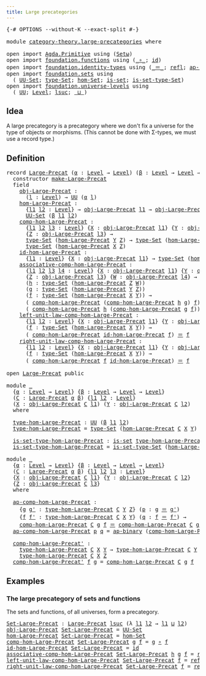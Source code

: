 ```yaml
---
title: Large precategories
---
```


<pre class="Agda"><a id="45" class="Symbol">{-#</a> <a id="49" class="Keyword">OPTIONS</a> <a id="57" class="Pragma">--without-K</a> <a id="69" class="Pragma">--exact-split</a> <a id="83" class="Symbol">#-}</a>

<a id="88" class="Keyword">module</a> <a id="95" href="category-theory.large-precategories.html" class="Module">category-theory.large-precategories</a> <a id="131" class="Keyword">where</a>

<a id="138" class="Keyword">open</a> <a id="143" class="Keyword">import</a> <a id="150" href="Agda.Primitive.html" class="Module">Agda.Primitive</a> <a id="165" class="Keyword">using</a> <a id="171" class="Symbol">(</a><a id="172" href="Agda.Primitive.html#381" class="Primitive">Setω</a><a id="176" class="Symbol">)</a>
<a id="178" class="Keyword">open</a> <a id="183" class="Keyword">import</a> <a id="190" href="foundation.functions.html" class="Module">foundation.functions</a> <a id="211" class="Keyword">using</a> <a id="217" class="Symbol">(</a><a id="218" href="foundation-core.functions.html#420" class="Function Operator">_∘_</a><a id="221" class="Symbol">;</a> <a id="223" href="foundation-core.functions.html#322" class="Function">id</a><a id="225" class="Symbol">)</a>
<a id="227" class="Keyword">open</a> <a id="232" class="Keyword">import</a> <a id="239" href="foundation.identity-types.html" class="Module">foundation.identity-types</a> <a id="265" class="Keyword">using</a> <a id="271" class="Symbol">(</a><a id="272" href="foundation-core.identity-types.html#1865" class="Function Operator">_＝_</a><a id="275" class="Symbol">;</a> <a id="277" href="foundation-core.identity-types.html#1820" class="InductiveConstructor">refl</a><a id="281" class="Symbol">;</a> <a id="283" href="foundation-core.identity-types.html#7656" class="Function">ap-binary</a><a id="292" class="Symbol">)</a>
<a id="294" class="Keyword">open</a> <a id="299" class="Keyword">import</a> <a id="306" href="foundation.sets.html" class="Module">foundation.sets</a> <a id="322" class="Keyword">using</a>
  <a id="330" class="Symbol">(</a> <a id="332" href="foundation-core.sets.html#1190" class="Function">UU-Set</a><a id="338" class="Symbol">;</a> <a id="340" href="foundation-core.sets.html#1304" class="Function">type-Set</a><a id="348" class="Symbol">;</a> <a id="350" href="foundation.sets.html#4300" class="Function">hom-Set</a><a id="357" class="Symbol">;</a> <a id="359" href="foundation-core.sets.html#1113" class="Function">is-set</a><a id="365" class="Symbol">;</a> <a id="367" href="foundation-core.sets.html#1355" class="Function">is-set-type-Set</a><a id="382" class="Symbol">)</a>
<a id="384" class="Keyword">open</a> <a id="389" class="Keyword">import</a> <a id="396" href="foundation.universe-levels.html" class="Module">foundation.universe-levels</a> <a id="423" class="Keyword">using</a>
  <a id="431" class="Symbol">(</a> <a id="433" href="foundation-core.universe-levels.html#235" class="Primitive">UU</a><a id="435" class="Symbol">;</a> <a id="437" href="Agda.Primitive.html#597" class="Postulate">Level</a><a id="442" class="Symbol">;</a> <a id="444" href="Agda.Primitive.html#780" class="Primitive">lsuc</a><a id="448" class="Symbol">;</a> <a id="450" href="Agda.Primitive.html#810" class="Primitive Operator">_⊔_</a><a id="453" class="Symbol">)</a>
</pre>
## Idea

A large precategory is a precategory where we don't fix a universe for the type of objects or morphisms. (This cannot be done with Σ-types, we must use a record type.)

## Definition

<pre class="Agda"><a id="661" class="Keyword">record</a> <a id="Large-Precat"></a><a id="668" href="category-theory.large-precategories.html#668" class="Record">Large-Precat</a> <a id="681" class="Symbol">(</a><a id="682" href="category-theory.large-precategories.html#682" class="Bound">α</a> <a id="684" class="Symbol">:</a> <a id="686" href="Agda.Primitive.html#597" class="Postulate">Level</a> <a id="692" class="Symbol">→</a> <a id="694" href="Agda.Primitive.html#597" class="Postulate">Level</a><a id="699" class="Symbol">)</a> <a id="701" class="Symbol">(</a><a id="702" href="category-theory.large-precategories.html#702" class="Bound">β</a> <a id="704" class="Symbol">:</a> <a id="706" href="Agda.Primitive.html#597" class="Postulate">Level</a> <a id="712" class="Symbol">→</a> <a id="714" href="Agda.Primitive.html#597" class="Postulate">Level</a> <a id="720" class="Symbol">→</a> <a id="722" href="Agda.Primitive.html#597" class="Postulate">Level</a><a id="727" class="Symbol">)</a> <a id="729" class="Symbol">:</a> <a id="731" href="Agda.Primitive.html#381" class="Primitive">Setω</a> <a id="736" class="Keyword">where</a>
  <a id="744" class="Keyword">constructor</a> <a id="make-Large-Precat"></a><a id="756" href="category-theory.large-precategories.html#756" class="InductiveConstructor">make-Large-Precat</a>
  <a id="776" class="Keyword">field</a>
    <a id="Large-Precat.obj-Large-Precat"></a><a id="786" href="category-theory.large-precategories.html#786" class="Field">obj-Large-Precat</a> <a id="803" class="Symbol">:</a>
      <a id="811" class="Symbol">(</a><a id="812" href="category-theory.large-precategories.html#812" class="Bound">l</a> <a id="814" class="Symbol">:</a> <a id="816" href="Agda.Primitive.html#597" class="Postulate">Level</a><a id="821" class="Symbol">)</a> <a id="823" class="Symbol">→</a> <a id="825" href="foundation-core.universe-levels.html#235" class="Primitive">UU</a> <a id="828" class="Symbol">(</a><a id="829" href="category-theory.large-precategories.html#682" class="Bound">α</a> <a id="831" href="category-theory.large-precategories.html#812" class="Bound">l</a><a id="832" class="Symbol">)</a>
    <a id="Large-Precat.hom-Large-Precat"></a><a id="838" href="category-theory.large-precategories.html#838" class="Field">hom-Large-Precat</a> <a id="855" class="Symbol">:</a>
      <a id="863" class="Symbol">{</a><a id="864" href="category-theory.large-precategories.html#864" class="Bound">l1</a> <a id="867" href="category-theory.large-precategories.html#867" class="Bound">l2</a> <a id="870" class="Symbol">:</a> <a id="872" href="Agda.Primitive.html#597" class="Postulate">Level</a><a id="877" class="Symbol">}</a> <a id="879" class="Symbol">→</a> <a id="881" href="category-theory.large-precategories.html#786" class="Field">obj-Large-Precat</a> <a id="898" href="category-theory.large-precategories.html#864" class="Bound">l1</a> <a id="901" class="Symbol">→</a> <a id="903" href="category-theory.large-precategories.html#786" class="Field">obj-Large-Precat</a> <a id="920" href="category-theory.large-precategories.html#867" class="Bound">l2</a> <a id="923" class="Symbol">→</a>
      <a id="931" href="foundation-core.sets.html#1190" class="Function">UU-Set</a> <a id="938" class="Symbol">(</a><a id="939" href="category-theory.large-precategories.html#702" class="Bound">β</a> <a id="941" href="category-theory.large-precategories.html#864" class="Bound">l1</a> <a id="944" href="category-theory.large-precategories.html#867" class="Bound">l2</a><a id="946" class="Symbol">)</a>
    <a id="Large-Precat.comp-hom-Large-Precat"></a><a id="952" href="category-theory.large-precategories.html#952" class="Field">comp-hom-Large-Precat</a> <a id="974" class="Symbol">:</a>
      <a id="982" class="Symbol">{</a><a id="983" href="category-theory.large-precategories.html#983" class="Bound">l1</a> <a id="986" href="category-theory.large-precategories.html#986" class="Bound">l2</a> <a id="989" href="category-theory.large-precategories.html#989" class="Bound">l3</a> <a id="992" class="Symbol">:</a> <a id="994" href="Agda.Primitive.html#597" class="Postulate">Level</a><a id="999" class="Symbol">}</a> <a id="1001" class="Symbol">{</a><a id="1002" href="category-theory.large-precategories.html#1002" class="Bound">X</a> <a id="1004" class="Symbol">:</a> <a id="1006" href="category-theory.large-precategories.html#786" class="Field">obj-Large-Precat</a> <a id="1023" href="category-theory.large-precategories.html#983" class="Bound">l1</a><a id="1025" class="Symbol">}</a> <a id="1027" class="Symbol">{</a><a id="1028" href="category-theory.large-precategories.html#1028" class="Bound">Y</a> <a id="1030" class="Symbol">:</a> <a id="1032" href="category-theory.large-precategories.html#786" class="Field">obj-Large-Precat</a> <a id="1049" href="category-theory.large-precategories.html#986" class="Bound">l2</a><a id="1051" class="Symbol">}</a>
      <a id="1059" class="Symbol">{</a><a id="1060" href="category-theory.large-precategories.html#1060" class="Bound">Z</a> <a id="1062" class="Symbol">:</a> <a id="1064" href="category-theory.large-precategories.html#786" class="Field">obj-Large-Precat</a> <a id="1081" href="category-theory.large-precategories.html#989" class="Bound">l3</a><a id="1083" class="Symbol">}</a> <a id="1085" class="Symbol">→</a>
      <a id="1093" href="foundation-core.sets.html#1304" class="Function">type-Set</a> <a id="1102" class="Symbol">(</a><a id="1103" href="category-theory.large-precategories.html#838" class="Field">hom-Large-Precat</a> <a id="1120" href="category-theory.large-precategories.html#1028" class="Bound">Y</a> <a id="1122" href="category-theory.large-precategories.html#1060" class="Bound">Z</a><a id="1123" class="Symbol">)</a> <a id="1125" class="Symbol">→</a> <a id="1127" href="foundation-core.sets.html#1304" class="Function">type-Set</a> <a id="1136" class="Symbol">(</a><a id="1137" href="category-theory.large-precategories.html#838" class="Field">hom-Large-Precat</a> <a id="1154" href="category-theory.large-precategories.html#1002" class="Bound">X</a> <a id="1156" href="category-theory.large-precategories.html#1028" class="Bound">Y</a><a id="1157" class="Symbol">)</a> <a id="1159" class="Symbol">→</a>
      <a id="1167" href="foundation-core.sets.html#1304" class="Function">type-Set</a> <a id="1176" class="Symbol">(</a><a id="1177" href="category-theory.large-precategories.html#838" class="Field">hom-Large-Precat</a> <a id="1194" href="category-theory.large-precategories.html#1002" class="Bound">X</a> <a id="1196" href="category-theory.large-precategories.html#1060" class="Bound">Z</a><a id="1197" class="Symbol">)</a>
    <a id="Large-Precat.id-hom-Large-Precat"></a><a id="1203" href="category-theory.large-precategories.html#1203" class="Field">id-hom-Large-Precat</a> <a id="1223" class="Symbol">:</a>
      <a id="1231" class="Symbol">{</a><a id="1232" href="category-theory.large-precategories.html#1232" class="Bound">l1</a> <a id="1235" class="Symbol">:</a> <a id="1237" href="Agda.Primitive.html#597" class="Postulate">Level</a><a id="1242" class="Symbol">}</a> <a id="1244" class="Symbol">{</a><a id="1245" href="category-theory.large-precategories.html#1245" class="Bound">X</a> <a id="1247" class="Symbol">:</a> <a id="1249" href="category-theory.large-precategories.html#786" class="Field">obj-Large-Precat</a> <a id="1266" href="category-theory.large-precategories.html#1232" class="Bound">l1</a><a id="1268" class="Symbol">}</a> <a id="1270" class="Symbol">→</a> <a id="1272" href="foundation-core.sets.html#1304" class="Function">type-Set</a> <a id="1281" class="Symbol">(</a><a id="1282" href="category-theory.large-precategories.html#838" class="Field">hom-Large-Precat</a> <a id="1299" href="category-theory.large-precategories.html#1245" class="Bound">X</a> <a id="1301" href="category-theory.large-precategories.html#1245" class="Bound">X</a><a id="1302" class="Symbol">)</a>
    <a id="Large-Precat.associative-comp-hom-Large-Precat"></a><a id="1308" href="category-theory.large-precategories.html#1308" class="Field">associative-comp-hom-Large-Precat</a> <a id="1342" class="Symbol">:</a>
      <a id="1350" class="Symbol">{</a><a id="1351" href="category-theory.large-precategories.html#1351" class="Bound">l1</a> <a id="1354" href="category-theory.large-precategories.html#1354" class="Bound">l2</a> <a id="1357" href="category-theory.large-precategories.html#1357" class="Bound">l3</a> <a id="1360" href="category-theory.large-precategories.html#1360" class="Bound">l4</a> <a id="1363" class="Symbol">:</a> <a id="1365" href="Agda.Primitive.html#597" class="Postulate">Level</a><a id="1370" class="Symbol">}</a> <a id="1372" class="Symbol">{</a><a id="1373" href="category-theory.large-precategories.html#1373" class="Bound">X</a> <a id="1375" class="Symbol">:</a> <a id="1377" href="category-theory.large-precategories.html#786" class="Field">obj-Large-Precat</a> <a id="1394" href="category-theory.large-precategories.html#1351" class="Bound">l1</a><a id="1396" class="Symbol">}</a> <a id="1398" class="Symbol">{</a><a id="1399" href="category-theory.large-precategories.html#1399" class="Bound">Y</a> <a id="1401" class="Symbol">:</a> <a id="1403" href="category-theory.large-precategories.html#786" class="Field">obj-Large-Precat</a> <a id="1420" href="category-theory.large-precategories.html#1354" class="Bound">l2</a><a id="1422" class="Symbol">}</a>
      <a id="1430" class="Symbol">{</a><a id="1431" href="category-theory.large-precategories.html#1431" class="Bound">Z</a> <a id="1433" class="Symbol">:</a> <a id="1435" href="category-theory.large-precategories.html#786" class="Field">obj-Large-Precat</a> <a id="1452" href="category-theory.large-precategories.html#1357" class="Bound">l3</a><a id="1454" class="Symbol">}</a> <a id="1456" class="Symbol">{</a><a id="1457" href="category-theory.large-precategories.html#1457" class="Bound">W</a> <a id="1459" class="Symbol">:</a> <a id="1461" href="category-theory.large-precategories.html#786" class="Field">obj-Large-Precat</a> <a id="1478" href="category-theory.large-precategories.html#1360" class="Bound">l4</a><a id="1480" class="Symbol">}</a> <a id="1482" class="Symbol">→</a>
      <a id="1490" class="Symbol">(</a><a id="1491" href="category-theory.large-precategories.html#1491" class="Bound">h</a> <a id="1493" class="Symbol">:</a> <a id="1495" href="foundation-core.sets.html#1304" class="Function">type-Set</a> <a id="1504" class="Symbol">(</a><a id="1505" href="category-theory.large-precategories.html#838" class="Field">hom-Large-Precat</a> <a id="1522" href="category-theory.large-precategories.html#1431" class="Bound">Z</a> <a id="1524" href="category-theory.large-precategories.html#1457" class="Bound">W</a><a id="1525" class="Symbol">))</a>
      <a id="1534" class="Symbol">(</a><a id="1535" href="category-theory.large-precategories.html#1535" class="Bound">g</a> <a id="1537" class="Symbol">:</a> <a id="1539" href="foundation-core.sets.html#1304" class="Function">type-Set</a> <a id="1548" class="Symbol">(</a><a id="1549" href="category-theory.large-precategories.html#838" class="Field">hom-Large-Precat</a> <a id="1566" href="category-theory.large-precategories.html#1399" class="Bound">Y</a> <a id="1568" href="category-theory.large-precategories.html#1431" class="Bound">Z</a><a id="1569" class="Symbol">))</a>
      <a id="1578" class="Symbol">(</a><a id="1579" href="category-theory.large-precategories.html#1579" class="Bound">f</a> <a id="1581" class="Symbol">:</a> <a id="1583" href="foundation-core.sets.html#1304" class="Function">type-Set</a> <a id="1592" class="Symbol">(</a><a id="1593" href="category-theory.large-precategories.html#838" class="Field">hom-Large-Precat</a> <a id="1610" href="category-theory.large-precategories.html#1373" class="Bound">X</a> <a id="1612" href="category-theory.large-precategories.html#1399" class="Bound">Y</a><a id="1613" class="Symbol">))</a> <a id="1616" class="Symbol">→</a>
      <a id="1624" class="Symbol">(</a> <a id="1626" href="category-theory.large-precategories.html#952" class="Field">comp-hom-Large-Precat</a> <a id="1648" class="Symbol">(</a><a id="1649" href="category-theory.large-precategories.html#952" class="Field">comp-hom-Large-Precat</a> <a id="1671" href="category-theory.large-precategories.html#1491" class="Bound">h</a> <a id="1673" href="category-theory.large-precategories.html#1535" class="Bound">g</a><a id="1674" class="Symbol">)</a> <a id="1676" href="category-theory.large-precategories.html#1579" class="Bound">f</a><a id="1677" class="Symbol">)</a> <a id="1679" href="foundation-core.identity-types.html#1865" class="Function Operator">＝</a>
      <a id="1687" class="Symbol">(</a> <a id="1689" href="category-theory.large-precategories.html#952" class="Field">comp-hom-Large-Precat</a> <a id="1711" href="category-theory.large-precategories.html#1491" class="Bound">h</a> <a id="1713" class="Symbol">(</a><a id="1714" href="category-theory.large-precategories.html#952" class="Field">comp-hom-Large-Precat</a> <a id="1736" href="category-theory.large-precategories.html#1535" class="Bound">g</a> <a id="1738" href="category-theory.large-precategories.html#1579" class="Bound">f</a><a id="1739" class="Symbol">))</a>
    <a id="Large-Precat.left-unit-law-comp-hom-Large-Precat"></a><a id="1746" href="category-theory.large-precategories.html#1746" class="Field">left-unit-law-comp-hom-Large-Precat</a> <a id="1782" class="Symbol">:</a>
      <a id="1790" class="Symbol">{</a><a id="1791" href="category-theory.large-precategories.html#1791" class="Bound">l1</a> <a id="1794" href="category-theory.large-precategories.html#1794" class="Bound">l2</a> <a id="1797" class="Symbol">:</a> <a id="1799" href="Agda.Primitive.html#597" class="Postulate">Level</a><a id="1804" class="Symbol">}</a> <a id="1806" class="Symbol">{</a><a id="1807" href="category-theory.large-precategories.html#1807" class="Bound">X</a> <a id="1809" class="Symbol">:</a> <a id="1811" href="category-theory.large-precategories.html#786" class="Field">obj-Large-Precat</a> <a id="1828" href="category-theory.large-precategories.html#1791" class="Bound">l1</a><a id="1830" class="Symbol">}</a> <a id="1832" class="Symbol">{</a><a id="1833" href="category-theory.large-precategories.html#1833" class="Bound">Y</a> <a id="1835" class="Symbol">:</a> <a id="1837" href="category-theory.large-precategories.html#786" class="Field">obj-Large-Precat</a> <a id="1854" href="category-theory.large-precategories.html#1794" class="Bound">l2</a><a id="1856" class="Symbol">}</a>
      <a id="1864" class="Symbol">(</a><a id="1865" href="category-theory.large-precategories.html#1865" class="Bound">f</a> <a id="1867" class="Symbol">:</a> <a id="1869" href="foundation-core.sets.html#1304" class="Function">type-Set</a> <a id="1878" class="Symbol">(</a><a id="1879" href="category-theory.large-precategories.html#838" class="Field">hom-Large-Precat</a> <a id="1896" href="category-theory.large-precategories.html#1807" class="Bound">X</a> <a id="1898" href="category-theory.large-precategories.html#1833" class="Bound">Y</a><a id="1899" class="Symbol">))</a> <a id="1902" class="Symbol">→</a>
      <a id="1910" class="Symbol">(</a> <a id="1912" href="category-theory.large-precategories.html#952" class="Field">comp-hom-Large-Precat</a> <a id="1934" href="category-theory.large-precategories.html#1203" class="Field">id-hom-Large-Precat</a> <a id="1954" href="category-theory.large-precategories.html#1865" class="Bound">f</a><a id="1955" class="Symbol">)</a> <a id="1957" href="foundation-core.identity-types.html#1865" class="Function Operator">＝</a> <a id="1959" href="category-theory.large-precategories.html#1865" class="Bound">f</a>
    <a id="Large-Precat.right-unit-law-comp-hom-Large-Precat"></a><a id="1965" href="category-theory.large-precategories.html#1965" class="Field">right-unit-law-comp-hom-Large-Precat</a> <a id="2002" class="Symbol">:</a>
      <a id="2010" class="Symbol">{</a><a id="2011" href="category-theory.large-precategories.html#2011" class="Bound">l1</a> <a id="2014" href="category-theory.large-precategories.html#2014" class="Bound">l2</a> <a id="2017" class="Symbol">:</a> <a id="2019" href="Agda.Primitive.html#597" class="Postulate">Level</a><a id="2024" class="Symbol">}</a> <a id="2026" class="Symbol">{</a><a id="2027" href="category-theory.large-precategories.html#2027" class="Bound">X</a> <a id="2029" class="Symbol">:</a> <a id="2031" href="category-theory.large-precategories.html#786" class="Field">obj-Large-Precat</a> <a id="2048" href="category-theory.large-precategories.html#2011" class="Bound">l1</a><a id="2050" class="Symbol">}</a> <a id="2052" class="Symbol">{</a><a id="2053" href="category-theory.large-precategories.html#2053" class="Bound">Y</a> <a id="2055" class="Symbol">:</a> <a id="2057" href="category-theory.large-precategories.html#786" class="Field">obj-Large-Precat</a> <a id="2074" href="category-theory.large-precategories.html#2014" class="Bound">l2</a><a id="2076" class="Symbol">}</a>
      <a id="2084" class="Symbol">(</a><a id="2085" href="category-theory.large-precategories.html#2085" class="Bound">f</a> <a id="2087" class="Symbol">:</a> <a id="2089" href="foundation-core.sets.html#1304" class="Function">type-Set</a> <a id="2098" class="Symbol">(</a><a id="2099" href="category-theory.large-precategories.html#838" class="Field">hom-Large-Precat</a> <a id="2116" href="category-theory.large-precategories.html#2027" class="Bound">X</a> <a id="2118" href="category-theory.large-precategories.html#2053" class="Bound">Y</a><a id="2119" class="Symbol">))</a> <a id="2122" class="Symbol">→</a>
      <a id="2130" class="Symbol">(</a> <a id="2132" href="category-theory.large-precategories.html#952" class="Field">comp-hom-Large-Precat</a> <a id="2154" href="category-theory.large-precategories.html#2085" class="Bound">f</a> <a id="2156" href="category-theory.large-precategories.html#1203" class="Field">id-hom-Large-Precat</a><a id="2175" class="Symbol">)</a> <a id="2177" href="foundation-core.identity-types.html#1865" class="Function Operator">＝</a> <a id="2179" href="category-theory.large-precategories.html#2085" class="Bound">f</a>

<a id="2182" class="Keyword">open</a> <a id="2187" href="category-theory.large-precategories.html#668" class="Module">Large-Precat</a> <a id="2200" class="Keyword">public</a>

<a id="2208" class="Keyword">module</a> <a id="2215" href="category-theory.large-precategories.html#2215" class="Module">_</a>
  <a id="2219" class="Symbol">{</a><a id="2220" href="category-theory.large-precategories.html#2220" class="Bound">α</a> <a id="2222" class="Symbol">:</a> <a id="2224" href="Agda.Primitive.html#597" class="Postulate">Level</a> <a id="2230" class="Symbol">→</a> <a id="2232" href="Agda.Primitive.html#597" class="Postulate">Level</a><a id="2237" class="Symbol">}</a> <a id="2239" class="Symbol">{</a><a id="2240" href="category-theory.large-precategories.html#2240" class="Bound">β</a> <a id="2242" class="Symbol">:</a> <a id="2244" href="Agda.Primitive.html#597" class="Postulate">Level</a> <a id="2250" class="Symbol">→</a> <a id="2252" href="Agda.Primitive.html#597" class="Postulate">Level</a> <a id="2258" class="Symbol">→</a> <a id="2260" href="Agda.Primitive.html#597" class="Postulate">Level</a><a id="2265" class="Symbol">}</a>
  <a id="2269" class="Symbol">(</a><a id="2270" href="category-theory.large-precategories.html#2270" class="Bound">C</a> <a id="2272" class="Symbol">:</a> <a id="2274" href="category-theory.large-precategories.html#668" class="Record">Large-Precat</a> <a id="2287" href="category-theory.large-precategories.html#2220" class="Bound">α</a> <a id="2289" href="category-theory.large-precategories.html#2240" class="Bound">β</a><a id="2290" class="Symbol">)</a> <a id="2292" class="Symbol">{</a><a id="2293" href="category-theory.large-precategories.html#2293" class="Bound">l1</a> <a id="2296" href="category-theory.large-precategories.html#2296" class="Bound">l2</a> <a id="2299" class="Symbol">:</a> <a id="2301" href="Agda.Primitive.html#597" class="Postulate">Level</a><a id="2306" class="Symbol">}</a>
  <a id="2310" class="Symbol">(</a><a id="2311" href="category-theory.large-precategories.html#2311" class="Bound">X</a> <a id="2313" class="Symbol">:</a> <a id="2315" href="category-theory.large-precategories.html#786" class="Field">obj-Large-Precat</a> <a id="2332" href="category-theory.large-precategories.html#2270" class="Bound">C</a> <a id="2334" href="category-theory.large-precategories.html#2293" class="Bound">l1</a><a id="2336" class="Symbol">)</a> <a id="2338" class="Symbol">(</a><a id="2339" href="category-theory.large-precategories.html#2339" class="Bound">Y</a> <a id="2341" class="Symbol">:</a> <a id="2343" href="category-theory.large-precategories.html#786" class="Field">obj-Large-Precat</a> <a id="2360" href="category-theory.large-precategories.html#2270" class="Bound">C</a> <a id="2362" href="category-theory.large-precategories.html#2296" class="Bound">l2</a><a id="2364" class="Symbol">)</a>
  <a id="2368" class="Keyword">where</a>

  <a id="2377" href="category-theory.large-precategories.html#2377" class="Function">type-hom-Large-Precat</a> <a id="2399" class="Symbol">:</a> <a id="2401" href="foundation-core.universe-levels.html#235" class="Primitive">UU</a> <a id="2404" class="Symbol">(</a><a id="2405" href="category-theory.large-precategories.html#2240" class="Bound">β</a> <a id="2407" href="category-theory.large-precategories.html#2293" class="Bound">l1</a> <a id="2410" href="category-theory.large-precategories.html#2296" class="Bound">l2</a><a id="2412" class="Symbol">)</a>
  <a id="2416" href="category-theory.large-precategories.html#2377" class="Function">type-hom-Large-Precat</a> <a id="2438" class="Symbol">=</a> <a id="2440" href="foundation-core.sets.html#1304" class="Function">type-Set</a> <a id="2449" class="Symbol">(</a><a id="2450" href="category-theory.large-precategories.html#838" class="Field">hom-Large-Precat</a> <a id="2467" href="category-theory.large-precategories.html#2270" class="Bound">C</a> <a id="2469" href="category-theory.large-precategories.html#2311" class="Bound">X</a> <a id="2471" href="category-theory.large-precategories.html#2339" class="Bound">Y</a><a id="2472" class="Symbol">)</a>

  <a id="2477" href="category-theory.large-precategories.html#2477" class="Function">is-set-type-hom-Large-Precat</a> <a id="2506" class="Symbol">:</a> <a id="2508" href="foundation-core.sets.html#1113" class="Function">is-set</a> <a id="2515" href="category-theory.large-precategories.html#2377" class="Function">type-hom-Large-Precat</a>
  <a id="2539" href="category-theory.large-precategories.html#2477" class="Function">is-set-type-hom-Large-Precat</a> <a id="2568" class="Symbol">=</a> <a id="2570" href="foundation-core.sets.html#1355" class="Function">is-set-type-Set</a> <a id="2586" class="Symbol">(</a><a id="2587" href="category-theory.large-precategories.html#838" class="Field">hom-Large-Precat</a> <a id="2604" href="category-theory.large-precategories.html#2270" class="Bound">C</a> <a id="2606" href="category-theory.large-precategories.html#2311" class="Bound">X</a> <a id="2608" href="category-theory.large-precategories.html#2339" class="Bound">Y</a><a id="2609" class="Symbol">)</a>

<a id="2612" class="Keyword">module</a> <a id="2619" href="category-theory.large-precategories.html#2619" class="Module">_</a>
  <a id="2623" class="Symbol">{</a><a id="2624" href="category-theory.large-precategories.html#2624" class="Bound">α</a> <a id="2626" class="Symbol">:</a> <a id="2628" href="Agda.Primitive.html#597" class="Postulate">Level</a> <a id="2634" class="Symbol">→</a> <a id="2636" href="Agda.Primitive.html#597" class="Postulate">Level</a><a id="2641" class="Symbol">}</a> <a id="2643" class="Symbol">{</a><a id="2644" href="category-theory.large-precategories.html#2644" class="Bound">β</a> <a id="2646" class="Symbol">:</a> <a id="2648" href="Agda.Primitive.html#597" class="Postulate">Level</a> <a id="2654" class="Symbol">→</a> <a id="2656" href="Agda.Primitive.html#597" class="Postulate">Level</a> <a id="2662" class="Symbol">→</a> <a id="2664" href="Agda.Primitive.html#597" class="Postulate">Level</a><a id="2669" class="Symbol">}</a>
  <a id="2673" class="Symbol">(</a><a id="2674" href="category-theory.large-precategories.html#2674" class="Bound">C</a> <a id="2676" class="Symbol">:</a> <a id="2678" href="category-theory.large-precategories.html#668" class="Record">Large-Precat</a> <a id="2691" href="category-theory.large-precategories.html#2624" class="Bound">α</a> <a id="2693" href="category-theory.large-precategories.html#2644" class="Bound">β</a><a id="2694" class="Symbol">)</a> <a id="2696" class="Symbol">{</a><a id="2697" href="category-theory.large-precategories.html#2697" class="Bound">l1</a> <a id="2700" href="category-theory.large-precategories.html#2700" class="Bound">l2</a> <a id="2703" href="category-theory.large-precategories.html#2703" class="Bound">l3</a> <a id="2706" class="Symbol">:</a> <a id="2708" href="Agda.Primitive.html#597" class="Postulate">Level</a><a id="2713" class="Symbol">}</a>
  <a id="2717" class="Symbol">{</a><a id="2718" href="category-theory.large-precategories.html#2718" class="Bound">X</a> <a id="2720" class="Symbol">:</a> <a id="2722" href="category-theory.large-precategories.html#786" class="Field">obj-Large-Precat</a> <a id="2739" href="category-theory.large-precategories.html#2674" class="Bound">C</a> <a id="2741" href="category-theory.large-precategories.html#2697" class="Bound">l1</a><a id="2743" class="Symbol">}</a> <a id="2745" class="Symbol">{</a><a id="2746" href="category-theory.large-precategories.html#2746" class="Bound">Y</a> <a id="2748" class="Symbol">:</a> <a id="2750" href="category-theory.large-precategories.html#786" class="Field">obj-Large-Precat</a> <a id="2767" href="category-theory.large-precategories.html#2674" class="Bound">C</a> <a id="2769" href="category-theory.large-precategories.html#2700" class="Bound">l2</a><a id="2771" class="Symbol">}</a>
  <a id="2775" class="Symbol">{</a><a id="2776" href="category-theory.large-precategories.html#2776" class="Bound">Z</a> <a id="2778" class="Symbol">:</a> <a id="2780" href="category-theory.large-precategories.html#786" class="Field">obj-Large-Precat</a> <a id="2797" href="category-theory.large-precategories.html#2674" class="Bound">C</a> <a id="2799" href="category-theory.large-precategories.html#2703" class="Bound">l3</a><a id="2801" class="Symbol">}</a>
  <a id="2805" class="Keyword">where</a>

  <a id="2814" href="category-theory.large-precategories.html#2814" class="Function">ap-comp-hom-Large-Precat</a> <a id="2839" class="Symbol">:</a>
    <a id="2845" class="Symbol">{</a><a id="2846" href="category-theory.large-precategories.html#2846" class="Bound">g</a> <a id="2848" href="category-theory.large-precategories.html#2848" class="Bound">g&#39;</a> <a id="2851" class="Symbol">:</a> <a id="2853" href="category-theory.large-precategories.html#2377" class="Function">type-hom-Large-Precat</a> <a id="2875" href="category-theory.large-precategories.html#2674" class="Bound">C</a> <a id="2877" href="category-theory.large-precategories.html#2746" class="Bound">Y</a> <a id="2879" href="category-theory.large-precategories.html#2776" class="Bound">Z</a><a id="2880" class="Symbol">}</a> <a id="2882" class="Symbol">(</a><a id="2883" href="category-theory.large-precategories.html#2883" class="Bound">p</a> <a id="2885" class="Symbol">:</a> <a id="2887" href="category-theory.large-precategories.html#2846" class="Bound">g</a> <a id="2889" href="foundation-core.identity-types.html#1865" class="Function Operator">＝</a> <a id="2891" href="category-theory.large-precategories.html#2848" class="Bound">g&#39;</a><a id="2893" class="Symbol">)</a>
    <a id="2899" class="Symbol">{</a><a id="2900" href="category-theory.large-precategories.html#2900" class="Bound">f</a> <a id="2902" href="category-theory.large-precategories.html#2902" class="Bound">f&#39;</a> <a id="2905" class="Symbol">:</a> <a id="2907" href="category-theory.large-precategories.html#2377" class="Function">type-hom-Large-Precat</a> <a id="2929" href="category-theory.large-precategories.html#2674" class="Bound">C</a> <a id="2931" href="category-theory.large-precategories.html#2718" class="Bound">X</a> <a id="2933" href="category-theory.large-precategories.html#2746" class="Bound">Y</a><a id="2934" class="Symbol">}</a> <a id="2936" class="Symbol">(</a><a id="2937" href="category-theory.large-precategories.html#2937" class="Bound">q</a> <a id="2939" class="Symbol">:</a> <a id="2941" href="category-theory.large-precategories.html#2900" class="Bound">f</a> <a id="2943" href="foundation-core.identity-types.html#1865" class="Function Operator">＝</a> <a id="2945" href="category-theory.large-precategories.html#2902" class="Bound">f&#39;</a><a id="2947" class="Symbol">)</a> <a id="2949" class="Symbol">→</a>
    <a id="2955" href="category-theory.large-precategories.html#952" class="Field">comp-hom-Large-Precat</a> <a id="2977" href="category-theory.large-precategories.html#2674" class="Bound">C</a> <a id="2979" href="category-theory.large-precategories.html#2846" class="Bound">g</a> <a id="2981" href="category-theory.large-precategories.html#2900" class="Bound">f</a> <a id="2983" href="foundation-core.identity-types.html#1865" class="Function Operator">＝</a> <a id="2985" href="category-theory.large-precategories.html#952" class="Field">comp-hom-Large-Precat</a> <a id="3007" href="category-theory.large-precategories.html#2674" class="Bound">C</a> <a id="3009" href="category-theory.large-precategories.html#2848" class="Bound">g&#39;</a> <a id="3012" href="category-theory.large-precategories.html#2902" class="Bound">f&#39;</a>
  <a id="3017" href="category-theory.large-precategories.html#2814" class="Function">ap-comp-hom-Large-Precat</a> <a id="3042" href="category-theory.large-precategories.html#3042" class="Bound">p</a> <a id="3044" href="category-theory.large-precategories.html#3044" class="Bound">q</a> <a id="3046" class="Symbol">=</a> <a id="3048" href="foundation-core.identity-types.html#7656" class="Function">ap-binary</a> <a id="3058" class="Symbol">(</a><a id="3059" href="category-theory.large-precategories.html#952" class="Field">comp-hom-Large-Precat</a> <a id="3081" href="category-theory.large-precategories.html#2674" class="Bound">C</a><a id="3082" class="Symbol">)</a> <a id="3084" href="category-theory.large-precategories.html#3042" class="Bound">p</a> <a id="3086" href="category-theory.large-precategories.html#3044" class="Bound">q</a>

  <a id="3091" href="category-theory.large-precategories.html#3091" class="Function">comp-hom-Large-Precat&#39;</a> <a id="3114" class="Symbol">:</a>
    <a id="3120" href="category-theory.large-precategories.html#2377" class="Function">type-hom-Large-Precat</a> <a id="3142" href="category-theory.large-precategories.html#2674" class="Bound">C</a> <a id="3144" href="category-theory.large-precategories.html#2718" class="Bound">X</a> <a id="3146" href="category-theory.large-precategories.html#2746" class="Bound">Y</a> <a id="3148" class="Symbol">→</a> <a id="3150" href="category-theory.large-precategories.html#2377" class="Function">type-hom-Large-Precat</a> <a id="3172" href="category-theory.large-precategories.html#2674" class="Bound">C</a> <a id="3174" href="category-theory.large-precategories.html#2746" class="Bound">Y</a> <a id="3176" href="category-theory.large-precategories.html#2776" class="Bound">Z</a> <a id="3178" class="Symbol">→</a>
    <a id="3184" href="category-theory.large-precategories.html#2377" class="Function">type-hom-Large-Precat</a> <a id="3206" href="category-theory.large-precategories.html#2674" class="Bound">C</a> <a id="3208" href="category-theory.large-precategories.html#2718" class="Bound">X</a> <a id="3210" href="category-theory.large-precategories.html#2776" class="Bound">Z</a>
  <a id="3214" href="category-theory.large-precategories.html#3091" class="Function">comp-hom-Large-Precat&#39;</a> <a id="3237" href="category-theory.large-precategories.html#3237" class="Bound">f</a> <a id="3239" href="category-theory.large-precategories.html#3239" class="Bound">g</a> <a id="3241" class="Symbol">=</a> <a id="3243" href="category-theory.large-precategories.html#952" class="Field">comp-hom-Large-Precat</a> <a id="3265" href="category-theory.large-precategories.html#2674" class="Bound">C</a> <a id="3267" href="category-theory.large-precategories.html#3239" class="Bound">g</a> <a id="3269" href="category-theory.large-precategories.html#3237" class="Bound">f</a>
</pre>
## Examples

### The large precategory of sets and functions

The sets and functions, of all universes, form a precategory.

<pre class="Agda"><a id="Set-Large-Precat"></a><a id="3409" href="category-theory.large-precategories.html#3409" class="Function">Set-Large-Precat</a> <a id="3426" class="Symbol">:</a> <a id="3428" href="category-theory.large-precategories.html#668" class="Record">Large-Precat</a> <a id="3441" href="Agda.Primitive.html#780" class="Primitive">lsuc</a> <a id="3446" class="Symbol">(λ</a> <a id="3449" href="category-theory.large-precategories.html#3449" class="Bound">l1</a> <a id="3452" href="category-theory.large-precategories.html#3452" class="Bound">l2</a> <a id="3455" class="Symbol">→</a> <a id="3457" href="category-theory.large-precategories.html#3449" class="Bound">l1</a> <a id="3460" href="Agda.Primitive.html#810" class="Primitive Operator">⊔</a> <a id="3462" href="category-theory.large-precategories.html#3452" class="Bound">l2</a><a id="3464" class="Symbol">)</a>
<a id="3466" href="category-theory.large-precategories.html#786" class="Field">obj-Large-Precat</a> <a id="3483" href="category-theory.large-precategories.html#3409" class="Function">Set-Large-Precat</a> <a id="3500" class="Symbol">=</a> <a id="3502" href="foundation-core.sets.html#1190" class="Function">UU-Set</a>
<a id="3509" href="category-theory.large-precategories.html#838" class="Field">hom-Large-Precat</a> <a id="3526" href="category-theory.large-precategories.html#3409" class="Function">Set-Large-Precat</a> <a id="3543" class="Symbol">=</a> <a id="3545" href="foundation.sets.html#4300" class="Function">hom-Set</a>
<a id="3553" href="category-theory.large-precategories.html#952" class="Field">comp-hom-Large-Precat</a> <a id="3575" href="category-theory.large-precategories.html#3409" class="Function">Set-Large-Precat</a> <a id="3592" href="category-theory.large-precategories.html#3592" class="Bound">g</a> <a id="3594" href="category-theory.large-precategories.html#3594" class="Bound">f</a> <a id="3596" class="Symbol">=</a> <a id="3598" href="category-theory.large-precategories.html#3592" class="Bound">g</a> <a id="3600" href="foundation-core.functions.html#420" class="Function Operator">∘</a> <a id="3602" href="category-theory.large-precategories.html#3594" class="Bound">f</a>
<a id="3604" href="category-theory.large-precategories.html#1203" class="Field">id-hom-Large-Precat</a> <a id="3624" href="category-theory.large-precategories.html#3409" class="Function">Set-Large-Precat</a> <a id="3641" class="Symbol">=</a> <a id="3643" href="foundation-core.functions.html#322" class="Function">id</a>
<a id="3646" href="category-theory.large-precategories.html#1308" class="Field">associative-comp-hom-Large-Precat</a> <a id="3680" href="category-theory.large-precategories.html#3409" class="Function">Set-Large-Precat</a> <a id="3697" href="category-theory.large-precategories.html#3697" class="Bound">h</a> <a id="3699" href="category-theory.large-precategories.html#3699" class="Bound">g</a> <a id="3701" href="category-theory.large-precategories.html#3701" class="Bound">f</a> <a id="3703" class="Symbol">=</a> <a id="3705" href="foundation-core.identity-types.html#1820" class="InductiveConstructor">refl</a>
<a id="3710" href="category-theory.large-precategories.html#1746" class="Field">left-unit-law-comp-hom-Large-Precat</a> <a id="3746" href="category-theory.large-precategories.html#3409" class="Function">Set-Large-Precat</a> <a id="3763" href="category-theory.large-precategories.html#3763" class="Bound">f</a> <a id="3765" class="Symbol">=</a> <a id="3767" href="foundation-core.identity-types.html#1820" class="InductiveConstructor">refl</a>
<a id="3772" href="category-theory.large-precategories.html#1965" class="Field">right-unit-law-comp-hom-Large-Precat</a> <a id="3809" href="category-theory.large-precategories.html#3409" class="Function">Set-Large-Precat</a> <a id="3826" href="category-theory.large-precategories.html#3826" class="Bound">f</a> <a id="3828" class="Symbol">=</a> <a id="3830" href="foundation-core.identity-types.html#1820" class="InductiveConstructor">refl</a>
</pre>